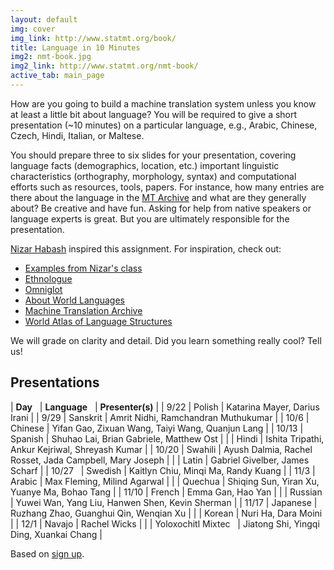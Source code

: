 ```yaml
---
layout: default
img: cover
img_link: http://www.statmt.org/book/
title: Language in 10 Minutes
img2: nmt-book.jpg
img2_link: http://www.statmt.org/nmt-book/
active_tab: main_page 
---
```


How are you going to build a machine translation system unless you know at
least a little bit about language? You will be required to give 
a short presentation (~10 minutes) on a particular language, 
e.g., Arabic, Chinese, Czech, Hindi, Italian, or Maltese.

You should prepare three to six slides for your presentation, covering
language facts (demographics, location, etc.) important linguistic 
characteristics (orthography, morphology, syntax) and computational efforts 
such as resources, tools, papers. For instance,  how many entries are there
about the language in the [MT Archive](http://www.mt-archive.info/) 
and what are they generally about? Be creative and have fun. 
Asking for help from native speakers or language experts is great.
But you are ultimately responsible for the presentation.

[Nizar Habash](http://www.nizarhabash.com/) inspired this assignment.
For inspiration, check out:

* [Examples from Nizar's class](https://sites.google.com/site/comse6998machinetranslation/language-in-10-minutes)
* [Ethnologue](http://www.ethnologue.com/)
* [Omniglot](http://www.omniglot.com/)
* [About World Languages](http://www.aboutworldlanguages.com/)
* [Machine Translation Archive](http://www.mt-archive.info/)
* [World Atlas of Language Structures](http://wals.info/)

We will grade on clarity and detail. Did you learn 
something really cool? Tell us!

Presentations
-------------

| **Day**&nbsp;&nbsp; | **Language**&nbsp;&nbsp; | **Presenter(s)** |
| 9/22  | Polish | Katarina Mayer, Darius Irani |
| 9/29  | Sanskrit | Amrit Nidhi, Ramchandran Muthukumar |
| 10/6  | Chinese | Yifan Gao, Zixuan Wang, Taiyi Wang, Quanjun Lang |
| 10/13 | Spanish | Shuhao Lai, Brian Gabriele, Matthew Ost |
|       | Hindi | Ishita Tripathi, Ankur Kejriwal, Shreyash Kumar |
| 10/20 | Swahili | Ayush Dalmia, Rachel Rosset, Jada Campbell, Mary Joseph |
|       | Latin | Gabriel Givelber, James Scharf |
| 10/27&nbsp;&nbsp; | Swedish | Kaitlyn Chiu, Minqi Ma, Randy Kuang |
| 11/3  | Arabic | Max Fleming, Milind Agarwal |
|       | Quechua | Shiqing Sun, Yiran Xu, Yuanye Ma, Bohao Tang |
| 11/10 | French | Emma Gan, Hao Yan |
|       | Russian | Yuwei Wan, Yang Liu, Hanwen Shen, Kevin Sherman |
| 11/17 | Japanese | Ruzhang Zhao, Guanghui Qin, Wenqian Xu |
|       | Korean | Nuri Ha, Dara Moini |
| 12/1  | Navajo | Rachel Wicks |
|       | Yoloxochitl&nbsp;Mixtec&nbsp;&nbsp; | Jiatong Shi, Yingqi Ding, Xuankai Chang |

Based on [sign up](https://docs.google.com/document/d/16nZiuk4555oQNVJ5H7AH_WpmanYC7H74H95ZczqRA-Y/edit?usp=sharing).




